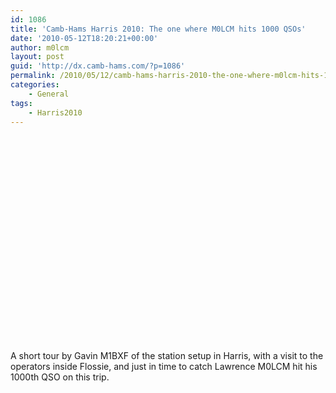 ```yaml
---
id: 1086
title: 'Camb-Hams Harris 2010: The one where M0LCM hits 1000 QSOs'
date: '2010-05-12T18:20:21+00:00'
author: m0lcm
layout: post
guid: 'http://dx.camb-hams.com/?p=1086'
permalink: /2010/05/12/camb-hams-harris-2010-the-one-where-m0lcm-hits-1000-qsos/
categories:
    - General
tags:
    - Harris2010
---
```


<object height="344" width="425"><param name="movie" value="http://www.youtube.com/v/BxM8kkTy4lA&hl=en&fs=1"></param><param name="allowFullScreen" value="true"></param><param name="allowscriptaccess" value="always"></param></object>  
A short tour by Gavin M1BXF of the station setup in Harris, with a visit to the operators inside Flossie, and just in time to catch Lawrence M0LCM hit his 1000th QSO on this trip.